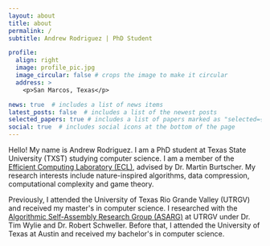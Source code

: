 ```yaml
---
layout: about
title: about
permalink: /
subtitle: Andrew Rodriguez | PhD Student

profile:
  align: right
  image: profile_pic.jpg
  image_circular: false # crops the image to make it circular
  address: >
    <p>San Marcos, Texas</p>

news: true  # includes a list of news items
latest_posts: false  # includes a list of the newest posts
selected_papers: true # includes a list of papers marked as "selected={true}"
social: true  # includes social icons at the bottom of the page
---
```


Hello! My name is Andrew Rodriguez. I am a PhD student at Texas State University (TXST) studying computer science. I am a member of the [Efficient Computing Laboratory (ECL)](https://userweb.cs.txstate.edu/~mb92/), advised by Dr. Martin Burtscher. My research interests include nature-inspired algorithms, data compression, computational complexity and game theory.

Previously, I attended the University of Texas Rio Grande Valley (UTRGV) and received my master's in computer science. I researched with the [Algorithmic Self-Assembly Research Group (ASARG)](https://asarg.hackresearch.com/main/) at UTRGV under Dr. Tim Wylie and Dr. Robert Schweller. Before that, I attended the University of Texas at Austin and received my bachelor's in computer science.
